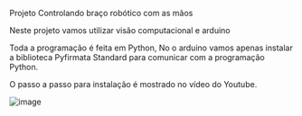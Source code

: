 Projeto Controlando braço robótico com as mãos

Neste projeto vamos utilizar visão computacional e arduino

Toda a programação é feita em Python,
No o arduino vamos apenas instalar a biblioteca Pyfirmata Standard para comunicar com a programação Python.

O passo a passo para instalação é mostrado no vídeo do Youtube.


![image](https://github.com/user-attachments/assets/01af0426-7514-437f-aecc-d2267797de2d)
